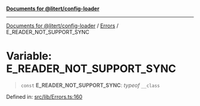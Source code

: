 [**Documents for @litert/config-loader**](../../README.md)

***

[Documents for @litert/config-loader](../../README.md) / [Errors](../README.md) / E\_READER\_NOT\_SUPPORT\_SYNC

# Variable: E\_READER\_NOT\_SUPPORT\_SYNC

> `const` **E\_READER\_NOT\_SUPPORT\_SYNC**: *typeof* `__class`

Defined in: [src/lib/Errors.ts:160](https://github.com/litert/config-loader.js/blob/master/src/lib/Errors.ts#L160)
